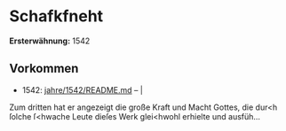 # Schafkfneht

**Ersterwähnung:** 1542

## Vorkommen
- 1542: [jahre/1542/README.md](../jahre/1542/README.md) – |

Zum dritten hat er angezeigt die große Kraft und
Macht Gottes, die dur<h ſolche ſ<hwache Leute dieſes
Werk glei<hwohl erhielte und ausfüh...
